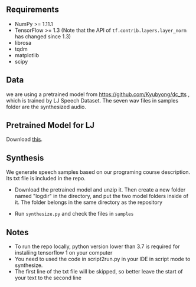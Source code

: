 ## Requirements
  * NumPy >= 1.11.1
  * TensorFlow >= 1.3 (Note that the API of `tf.contrib.layers.layer_norm` has changed since 1.3)
  * librosa
  * tqdm
  * matplotlib
  * scipy
  
## Data
we are using a pretrained model from https://github.com/Kyubyong/dc_tts , which is trained by LJ Speech Dataset. The seven wav files in samples folder are the synthesized audio.

## Pretrained Model for LJ

Download [this](https://www.dropbox.com/s/1oyipstjxh2n5wo/LJ_logdir.tar?dl=0).

## Synthesis
We generate speech samples based on our programing course description. Its txt file is included in the repo.
  * Download the pretrained model and unzip it. Then create a new folder named "logdir" in the directory, and put the two model folders inside of it. The folder belongs in the same directory as the repository

  * Run `synthesize.py` and check the files in `samples` 

## Notes
   * To run the repo locally, python version lower than 3.7 is required for instaliing tensorflow 1 on your computer
   * You need to used the code in script2run.py in your IDE in script mode to synthesize.
   * The first line of the txt file will be skipped, so better leave the start of your text to the second line
